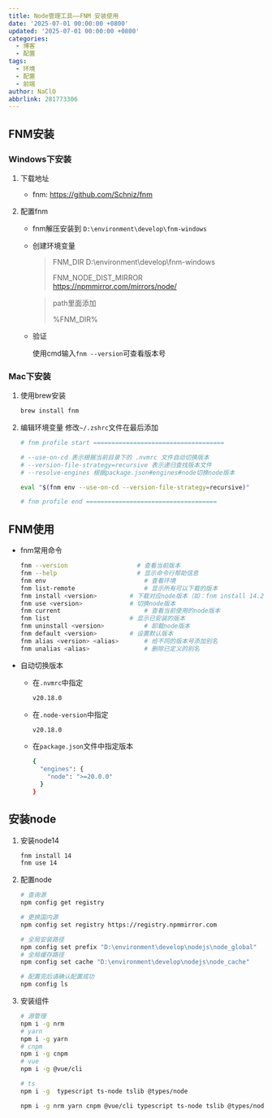 ```yaml
---
title: Node管理工具——FNM 安装使用
date: '2025-07-01 00:00:00 +0800'
updated: '2025-07-01 00:00:00 +0800'
categories:
  - 博客
  - 配置
tags:
  - 环境
  - 配置
  - 前端
author: NaClO
abbrlink: 281773306
---
```


## FNM安装

### Windows下安装

1. 下载地址

   - fnm: https://github.com/Schniz/fnm
   
2. 配置fnm

   - fnm解压安装到 `D:\environment\develop\fnm-windows`

   - 创建环境变量

     >FNM_DIR	D:\environment\develop\fnm-windows
     >
     >FNM_NODE_DIST_MIRROR	https://npmmirror.com/mirrors/node/

     > path里面添加
     >
     > %FNM_DIR%
   
   - 验证

     使用cmd输入`fnm --version`可查看版本号

### Mac下安装

1. 使用brew安装

   ```bash
   brew install fnm
   ```

2. 编辑环境变量 修改`~/.zshrc`文件在最后添加

   ```bash
   # fnm profile start ====================================
   
   # --use-on-cd 表示根据当前目录下的 .nvmrc 文件自动切换版本
   # --version-file-strategy=recursive 表示递归查找版本文件
   # --resolve-engines 根据package.json#engines#node切换node版本
   
   eval "$(fnm env --use-on-cd --version-file-strategy=recursive)"
   
   # fnm profile end ====================================
   ```

## FNM使用

- fnm常用命令

  ```bash
  fnm --version                   # 查看当前版本
  fnm --help                      # 显示命令行帮助信息
  fnm env							# 查看环境
  fnm list-remote					# 显示所有可以下载的版本
  fnm install <version>			# 下载对应node版本（如：fnm install 14.20.1）
  fnm use <version>				# 切换node版本
  fnm current						# 查看当前使用的node版本
  fnm list						# 显示已安装的版本
  fnm uninstall <version>			# 卸载node版本
  fnm default <version>			# 设置默认版本
  fnm alias <version> <alias>		# 给不同的版本号添加别名
  fnm unalias <alias>				# 删除已定义的别名
  ```
  
- 自动切换版本

  - 在`.nvmrc`中指定

    ```bash
    v20.18.0
    ```

  - 在`.node-version`中指定

    ```bash
    v20.18.0
    ```

  - 在`package.json`文件中指定版本

    ```BASH
    {
      "engines": {
        "node": ">=20.0.0"
      }
    }
    ```



## 安装node

1. 安装node14

   ```bash
   fnm install 14
   fnm use 14
   ```

2. 配置node

   ```bash
   # 查询源
   npm config get registry
   
   # 更换国内源
   npm config set registry https://registry.npmmirror.com
   
   # 全局安装路径
   npm config set prefix "D:\environment\develop\nodejs\node_global"
   # 全局缓存路径
   npm config set cache "D:\environment\develop\nodejs\node_cache"
   
   # 配置完后请确认配置成功
   npm config ls
   ```

3. 安装组件

   ```bash
   # 源管理
   npm i -g nrm
   # yarn
   npm i -g yarn
   # cnpm
   npm i -g cnpm
   # vue
   npm i -g @vue/cli
   
   # ts
   npm i -g  typescript ts-node tslib @types/node
   
   npm i -g nrm yarn cnpm @vue/cli typescript ts-node tslib @types/node 
   ```

   

